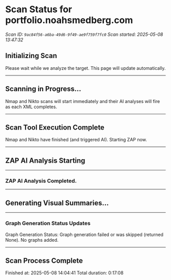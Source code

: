 # Scan Status for portfolio.noahsmedberg.com

*Scan ID: `9ac84f56-a6ba-49d6-9f49-ae9f759f7fc0`*
*Scan started: 2025-05-08 13:47:32*

## Initializing Scan

Please wait while we analyze the target. This page will update automatically.

---

## Scanning in Progress...

Nmap and Nikto scans will start immediately and their AI analyses will fire as each XML completes.

---

## Scan Tool Execution Complete

Nmap and Nikto have finished (and triggered AI). Starting ZAP now.

---

## ZAP AI Analysis Starting

---

### ZAP AI Analysis Completed.

---

## Generating Visual Summaries...

---

### Graph Generation Status Updates

Graph Generation Status: Graph generation failed or was skipped (returned None). No graphs added.

---

## Scan Process Complete

Finished at: 2025-05-08 14:04:41
Total duration: 0:17:08

